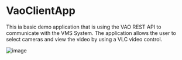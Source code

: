 # VaoClientApp
This ia basic demo application that is using the VAO REST API to communicate with the VMS System. The application allows the user to select cameras and view the video by using a VLC video control.

![image](https://user-images.githubusercontent.com/14876765/183926833-c04a4de7-0645-48f9-aaac-410551fef2dd.png)

